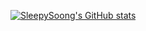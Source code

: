 [![SleepySoong's GitHub stats](https://github-readme-stats.vercel.app/api?username=hyunnn1123)](https://github.com/sleepysoong/github-readme-stats)
